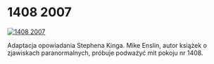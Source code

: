 1408 2007 
=============
[![1408 2007 ](http://vidos.pl/images/player.gif)](http://vidos.pl/1408-2007)

 Adaptacja opowiadania Stephena Kinga. Mike Enslin, autor książek o zjawiskach paranormalnych, próbuje podważyć mit pokoju nr 1408.
